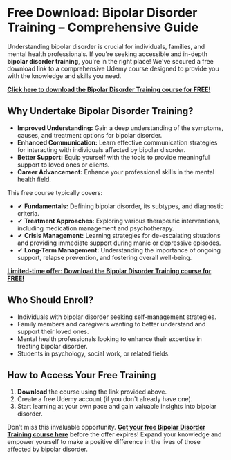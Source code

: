 # Free Download: Bipolar Disorder Training – Comprehensive Guide

Understanding bipolar disorder is crucial for individuals, families, and mental health professionals. If you're seeking accessible and in-depth **bipolar disorder training**, you're in the right place! We've secured a free download link to a comprehensive Udemy course designed to provide you with the knowledge and skills you need.

[**Click here to download the Bipolar Disorder Training course for FREE!**](https://udemywork.com/bipolar-disorder-training)

## Why Undertake Bipolar Disorder Training?

*   **Improved Understanding:** Gain a deep understanding of the symptoms, causes, and treatment options for bipolar disorder.
*   **Enhanced Communication:** Learn effective communication strategies for interacting with individuals affected by bipolar disorder.
*   **Better Support:** Equip yourself with the tools to provide meaningful support to loved ones or clients.
*   **Career Advancement:** Enhance your professional skills in the mental health field.

This free course typically covers:

*   ✔ **Fundamentals:** Defining bipolar disorder, its subtypes, and diagnostic criteria.
*   ✔ **Treatment Approaches:** Exploring various therapeutic interventions, including medication management and psychotherapy.
*   ✔ **Crisis Management:** Learning strategies for de-escalating situations and providing immediate support during manic or depressive episodes.
*   ✔ **Long-Term Management:** Understanding the importance of ongoing support, relapse prevention, and fostering overall well-being.

[**Limited-time offer: Download the Bipolar Disorder Training course for FREE!**](https://udemywork.com/bipolar-disorder-training)

## Who Should Enroll?

*   Individuals with bipolar disorder seeking self-management strategies.
*   Family members and caregivers wanting to better understand and support their loved ones.
*   Mental health professionals looking to enhance their expertise in treating bipolar disorder.
*   Students in psychology, social work, or related fields.

## How to Access Your Free Training

1.  **Download** the course using the link provided above.
2.  Create a free Udemy account (if you don't already have one).
3.  Start learning at your own pace and gain valuable insights into bipolar disorder.

Don’t miss this invaluable opportunity. **[Get your free Bipolar Disorder Training course here](https://udemywork.com/bipolar-disorder-training)** before the offer expires! Expand your knowledge and empower yourself to make a positive difference in the lives of those affected by bipolar disorder.
